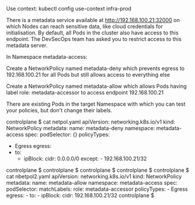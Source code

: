 Use context: kubectl config use-context infra-prod

There is a metadata service available at http://192.168.100.21:32000 on which Nodes can reach sensitive data, like cloud credentials for initialisation. By default, all Pods in the cluster also have access to this endpoint. The DevSecOps team has asked you to restrict access to this metadata server.

In Namespace metadata-access:

Create a NetworkPolicy named metadata-deny which prevents egress to 192.168.100.21 for all Pods but still allows access to everything else

Create a NetworkPolicy named metadata-allow which allows Pods having label role: metadata-accessor to access endpoint 192.168.100.21

There are existing Pods in the target Namespace with which you can test your policies, but don't change their labels.



controlplane $ cat netpol.yaml 
apiVersion: networking.k8s.io/v1
kind: NetworkPolicy
metadata:
  name: metadata-deny
  namespace: metadata-access
spec:
  podSelector: {}
  policyTypes:
  - Egress
  egress:
   - to:
      - ipBlock:
           cidr: 0.0.0.0/0
           except:
            - 192.168.100.21/32

controlplane $ 
controlplane $ 
controlplane $ 
controlplane $ 
controlplane $ cat nbetpol2.yaml
apiVersion: networking.k8s.io/v1
kind: NetworkPolicy
metadata:
  name: metadata-allow
  namespace: metadata-access
spec:
  podSelector:
    matchLabels:
      role: metadata-accessor
  policyTypes:
    - Egress
  egress:
    - to:
        - ipBlock:
            cidr: 192.168.100.21/32
controlplane $ 